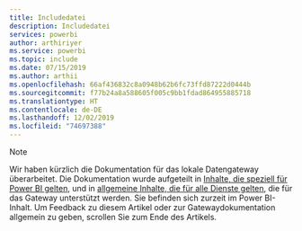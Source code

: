 ```yaml
---
title: Includedatei
description: Includedatei
services: powerbi
author: arthiriyer
ms.service: powerbi
ms.topic: include
ms.date: 07/15/2019
ms.author: arthii
ms.openlocfilehash: 66af436832c8a0948b62b6fc73ffd87222d0444b
ms.sourcegitcommit: f77b24a8a588605f005c9bb1fdad864955885718
ms.translationtype: HT
ms.contentlocale: de-DE
ms.lasthandoff: 12/02/2019
ms.locfileid: "74697388"
---
```

> [!NOTE]
> Wir haben kürzlich die Dokumentation für das lokale Datengateway überarbeitet. Die Dokumentation wurde aufgeteilt in [Inhalte, die speziell für Power BI gelten](/power-bi/service-gateway-onprem), und in [allgemeine Inhalte, die für alle Dienste gelten](/data-integration/gateway/service-gateway-onprem), die für das Gateway unterstützt werden. Sie befinden sich zurzeit im Power BI-Inhalt. Um Feedback zu diesem Artikel oder zur Gatewaydokumentation allgemein zu geben, scrollen Sie zum Ende des Artikels.